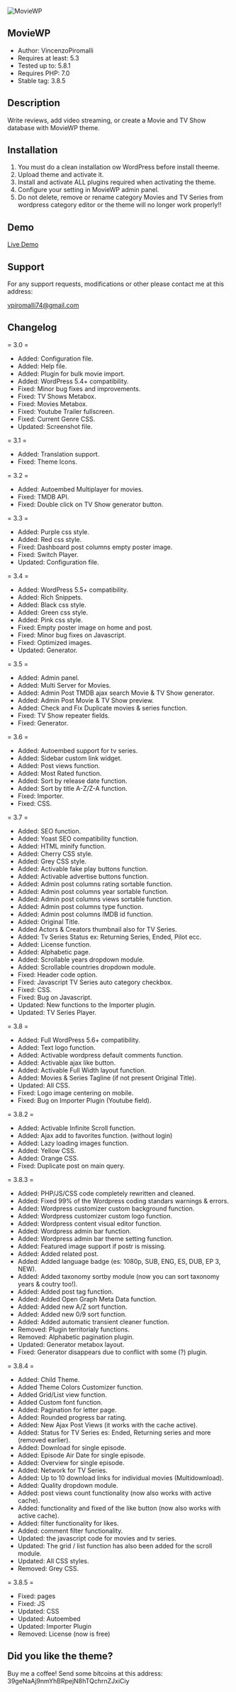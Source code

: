 ![MovieWP](https://i.imgur.com/84pIARu.png)

##  MovieWP 

- Author: VincenzoPiromalli
- Requires at least: 5.3
- Tested up to:  5.8.1
- Requires PHP: 7.0
- Stable tag: 3.8.5


##  Description 

Write reviews, add video streaming, or create a Movie and TV Show database with MovieWP theme.

##  Installation 

1. You must do a clean installation ow WordPress before install theeme.
2. Upload theme and activate it.
3. Install and activate ALL plugins required when activating the theme.
4. Configure your setting in MovieWP admin panel.
5. Do not delete, remove or rename category Movies and TV Series from wordpress category editor or the theme will no longer work properly!!

##  Demo

[Live Demo](https://moviewp.com/)

##  Support

For any support requests, modifications or other please contact me at this address:

vpiromalli74@gmail.com

##  Changelog 

= 3.0 =

- Added: Configuration file.
- Added: Help file.
- Added: Plugin for bulk movie import.
- Added: WordPress 5.4+ compatibility.
- Fixed: Minor bug fixes and improvements.
- Fixed: TV Shows Metabox.
- Fixed: Movies Metabox.
- Fixed: Youtube Trailer fullscreen.
- Fixed: Current Genre CSS.
- Updated: Screenshot file.

= 3.1 =

- Added: Translation support.
- Fixed: Theme Icons.

= 3.2 =

- Added: Autoembed Multiplayer for movies.
- Fixed: TMDB API.
- Fixed: Double click on TV Show generator button.

= 3.3 =

- Added: Purple css style.
- Added: Red css style.
- Fixed: Dashboard post columns empty poster image.
- Fixed: Switch Player.
- Updated: Configuration file.

= 3.4 =

- Added: WordPress 5.5+ compatibility.
- Added: Rich Snippets.
- Added: Black css style.
- Added: Green css style.
- Added: Pink css style.
- Fixed: Empty poster image on home and post.
- Fixed: Minor bug fixes on Javascript.
- Fixed: Optimized images.
- Updated: Generator.

= 3.5 =

- Added: Admin panel.
- Added: Multi Server for Movies.
- Added: Admin Post TMDB ajax search Movie & TV Show generator.
- Added: Admin Post Movie & TV Show preview.
- Added: Check and Fix Duplicate movies & series function.
- Fixed: TV Show repeater fields.
- Fixed: Generator.

= 3.6 =

- Added: Autoembed support for tv series.
- Added: Sidebar custom link widget.
- Added: Post views function.
- Added: Most Rated function.
- Added: Sort by release date function.
- Added: Sort by title A-Z/Z-A function.
- Fixed: Importer.
- Fixed: CSS.

= 3.7 =

- Added: SEO function.
- Added: Yoast SEO compatibility function.
- Added: HTML minify function.
- Added: Cherry CSS style.
- Added: Grey CSS style.
- Added: Activable fake play buttons function.
- Added: Activable advertise buttons function.
- Added: Admin post columns rating sortable function.
- Added: Admin post columns year sortable function.
- Added: Admin post columns views sortable function.
- Added: Admin post columns type function.
- Added: Admin post columns IMDB id function.
- Added: Original Title.
- Added  Actors & Creators thumbnail also for TV Series.
- Added: Tv Series Status ex: Returning Series, Ended, Pilot ecc.
- Added: License function.
- Added: Alphabetic page.
- Added: Scrollable years dropdown module.
- Added: Scrollable countries dropdown module.
- Fixed: Header code option.
- Fixed: Javascript TV Series auto category checkbox.
- Fixed: CSS.
- Fixed: Bug on Javascript.
- Updated: New functions to the Importer plugin.
- Updated: TV Series Player.

= 3.8 =

- Added: Full WordPress 5.6+ compatibility.
- Added: Text logo function.
- Added: Activable wordpress default comments function.
- Added: Activable ajax like button.
- Added: Activable Full Width layout function.
- Added: Movies & Series Tagline (if not present Original Title).
- Updated: All CSS.
- Fixed: Logo image centering on mobile.
- Fixed: Bug on Importer Plugin (Youtube field).

= 3.8.2 =

- Added: Activable Infinite Scroll function.
- Added: Ajax add to favorites function. (without login)
- Added: Lazy loading images function.
- Added: Yellow CSS.
- Added: Orange CSS.
- Fixed: Duplicate post on main query.

= 3.8.3 =

- Added: PHP/JS/CSS code completely rewritten and cleaned.
- Added: Fixed 99% of the Wordpress coding standars warnings & errors.
- Added: Wordpress customizer custom background function.
- Added: Wordpress customizer custom logo function.
- Added: Wordpress content visual editor function.
- Added: Wordpress admin bar function.
- Added: Wordpress admin bar theme setting function.
- Added: Featured image support if postr is missing.
- Added: Added related post.
- Added: Added language badge (es: 1080p, SUB, ENG, ES, DUB, EP 3, NEW).
- Added: Added taxonomy sortby module (now you can sort taxonomy years & coutry too!).
- Added: Added post tag function.
- Added: Added Open Graph Meta Data function.
- Added: Added new A/Z sort function.
- Added: Added new 0/9 sort function.
- Added: Added automatic transient cleaner function.
- Removed: Plugin territorialy functions.
- Removed: Alphabetic pagination plugin.
- Updated: Generator metabox layout.
- Fixed: Generator disappears due to conflict with some (?) plugin.

= 3.8.4 =

- Added: Child Theme.
- Added  Theme Colors Customizer function.
- Added  Grid/List view function.
- Added  Custom font function.
- Added: Pagination for letter page.
- Added: Rounded progress bar rating.
- Added: New Ajax Post Views (it works with the cache active).
- Added: Status for TV Series es: Ended, Returning series and more (removed earlier). 
- Added: Download for single episode. 
- Added: Episode Air Date for single episode. 
- Added: Overview for single episode. 
- Added: Network for TV Series.   
- Added: Up to 10 download links for individual movies (Multidownload). 
- Added: Quality dropdown module. 
- Added: post views count functionality (now also works with active cache).
- Added: functionality and fixed of the like button (now also works with active cache).
- Added: filter functionality for likes.
- Added: comment filter functionality.
- Updated: the javascript code for movies and tv series.
- Updated: The grid / list function has also been added for the scroll module.
- Updated: All CSS styles.
- Removed: Grey CSS.

= 3.8.5 =

- Fixed: pages
- Fixed: JS
- Updated: CSS
- Updated: Autoembed
- Updated: Importer Plugin
- Removed: License (now is free)



## Did you like the theme? 

Buy me a coffee!
Send some bitcoins at this address: 39geNaAj9nmYhBRpejN8hTQchrnZJxiCiy
